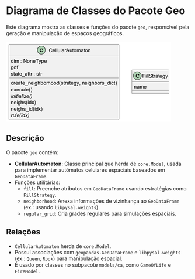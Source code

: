 # Diagrama de Classes do Pacote Geo

Este diagrama mostra as classes e funções do pacote `geo`, responsável pela geração e manipulação de espaços geográficos.

![Diagrama de Classes do Geo](../images/uml/classes_GeoClasses.png)

## Descrição

O pacote `geo` contém:

- **CellularAutomaton**: Classe principal que herda de `core.Model`, usada para implementar autômatos celulares espaciais baseados em `GeoDataFrame`.
- Funções utilitárias:
  - `fill`: Preenche atributos em `GeoDataFrame` usando estratégias como `FillStrategy`.
  - `neighborhood`: Anexa informações de vizinhança ao `GeoDataFrame` (ex.: usando `libpysal.weights`).
  - `regular_grid`: Cria grades regulares para simulações espaciais.

## Relações

- `CellularAutomaton` herda de `core.Model`.
- Possui associações com `geopandas.GeoDataFrame` e `libpysal.weights` (ex.: `Queen`, `Rook`) para manipulação espacial.
- É usado por classes no subpacote `models/ca`, como `GameOfLife` e `FireModel`.
